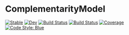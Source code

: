 # ComplementarityModel

[![Stable](https://img.shields.io/badge/docs-stable-blue.svg)](https://tmigot.github.io/ComplementarityModel.jl/stable)
[![Dev](https://img.shields.io/badge/docs-dev-blue.svg)](https://tmigot.github.io/ComplementarityModel.jl/dev)
[![Build Status](https://github.com/tmigot/ComplementarityModel.jl/actions/workflows/CI.yml/badge.svg?branch=master)](https://github.com/tmigot/ComplementarityModel.jl/actions/workflows/CI.yml?query=branch%3Amaster)
[![Build Status](https://api.cirrus-ci.com/github/tmigot/ComplementarityModel.jl.svg)](https://cirrus-ci.com/github/tmigot/ComplementarityModel.jl)
[![Coverage](https://codecov.io/gh/tmigot/ComplementarityModel.jl/branch/master/graph/badge.svg)](https://codecov.io/gh/tmigot/ComplementarityModel.jl)
[![Code Style: Blue](https://img.shields.io/badge/code%20style-blue-4495d1.svg)](https://github.com/invenia/BlueStyle)
